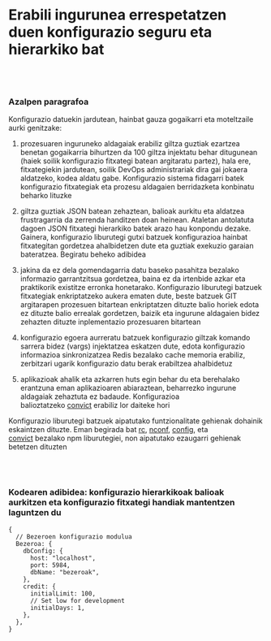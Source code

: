 # Erabili ingurunea errespetatzen duen konfigurazio seguru eta hierarkiko bat

<br/><br/>

### Azalpen paragrafoa

Konfigurazio datuekin jardutean, hainbat gauza gogaikarri eta moteltzaile aurki genitzake:

1. prozesuaren inguruneko aldagaiak erabiliz giltza guztiak ezartzea benetan gogaikarria bihurtzen da 100 giltza injektatu behar ditugunean (haiek soilik konfigurazio fitxategi batean argitaratu partez), hala ere, fitxategiekin jardutean, soilik DevOps administrariak dira gai jokaera aldatzeko, kodea aldatu gabe. Konfigurazio sistema fidagarri batek konfigurazio fitxategiak eta prozesu aldagaien berridazketa konbinatu beharko lituzke

2. giltza guztiak JSON batean zehaztean, balioak aurkitu eta aldatzea frustragarria da zerrenda handitzen doan heinean. Ataletan antolatuta dagoen JSON fitxategi hierarkiko batek arazo hau konpondu dezake. Gainera, konfigurazio liburutegi gutxi batzuek konfigurazioa hainbat fitxategitan gordetzea ahalbidetzen dute eta guztiak exekuzio garaian bateratzea. Begiratu beheko adibidea

3. jakina da ez dela gomendagarria datu baseko pasahitza bezalako informazio garrantzitsua gordetzea, baina ez da irtenbide azkar eta praktikorik existitze erronka honetarako. Konfigurazio liburutegi batzuek fitxategiak enkriptatzeko aukera ematen dute, beste batzuek GIT argitarapen prozesuen bitartean enkriptatzen dituzte balio horiek edota ez dituzte balio errealak gordetzen, baizik eta ingurune aldagaien bidez zehazten dituzte inplementazio prozesuaren bitartean

4. konfigurazio egoera aurreratu batzuek konfigurazio giltzak komando sarrera bidez (vargs) injektatzea eskatzen dute, edota konfigurazio informazioa sinkronizatzea Redis bezalako cache memoria erabiliz, zerbitzari ugarik konfigurazio datu berak erabiltzea ahalbidetuz

5. aplikazioak ahalik eta azkarren huts egin behar du eta berehalako erantzuna eman aplikazioaren abiaraztean, beharrezko ingurune aldagaiak zehaztuta ez badaude. Konfigurazioa balioztatzeko [convict](https://www.npmjs.com/package/convict) erabiliz lor daiteke hori

Konfigurazio liburutegi batzuek aipatutako funtzionalitate gehienak dohainik eskaintzen dituzte. Eman begirada bat [rc](https://www.npmjs.com/package/rc), [nconf](https://www.npmjs.com/package/nconf), [config](https://www.npmjs.com/package/config), eta [convict](https://www.npmjs.com/package/convict) bezalako npm liburutegiei, non aipatutako ezaugarri gehienak betetzen dituzten

<br/><br/>

### Kodearen adibidea: konfigurazio hierarkikoak balioak aurkitzen eta konfigurazio fitxategi handiak mantentzen laguntzen du

```json5
{
  // Bezeroen konfigurazio modulua
  Bezeroa: {
    dbConfig: {
      host: "localhost",
      port: 5984,
      dbName: "bezeroak",
    },
    credit: {
      initialLimit: 100,
      // Set low for development
      initialDays: 1,
    },
  },
}
```

<br/><br/>
